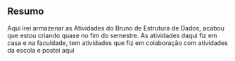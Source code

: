 ## Resumo
Aqui irei armazenar as Atividades do Bruno de Estrutura de Dados, acabou que estou criando quase no fim do semestre. As atividades daqui fiz em casa e na faculdade, tem atividades que fiz em colaboração com atividades da escola e postei aqui
